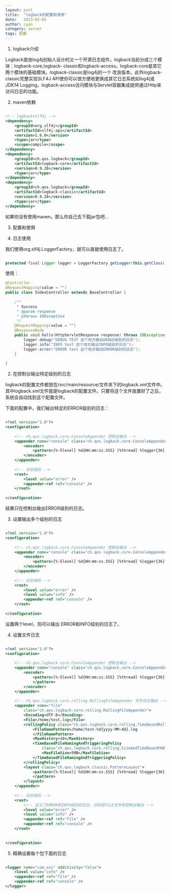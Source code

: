 ```yaml
---
layout: post
title:  "logback的配置和使用"
date:   2013-02-02
author: cyan
category: server
tags: 配置
---
```


1. logback介绍

Logback是由log4j创始人设计的又一个开源日志组件。logback当前分成三个模块：logback-core,logback- classic和logback-access。logback-core是其它两个模块的基础模块。logback-classic是log4j的一个 改良版本。此外logback-classic完整实现SLF4J API使你可以很方便地更换成其它日志系统如log4j或JDK14 Logging。logback-access访问模块与Servlet容器集成提供通过Http来访问日志的功能。



2. maven依赖

```xml

<!-- logback+slf4j -->  
<dependency>  
    <groupId>org.slf4j</groupId>  
    <artifactId>slf4j-api</artifactId>  
    <version>1.6.0</version>  
    <type>jar</type>  
    <scope>compile</scope>  
</dependency>  
<dependency>  
    <groupId>ch.qos.logback</groupId>  
    <artifactId>logback-core</artifactId>  
    <version>0.9.28</version>  
    <type>jar</type>  
</dependency>  
<dependency>  
    <groupId>ch.qos.logback</groupId>  
    <artifactId>logback-classic</artifactId>  
    <version>0.9.28</version>  
    <type>jar</type>  
</dependency>  
```

如果你没有使用maven，那么你自己去下载jar包吧...


3. 配置和使用

1. 日志使用

我们使用org.slf4j.LoggerFactory，就可以直接使用日志了。

```java

protected final Logger logger = LoggerFactory.getLogger(this.getClass());  
```

使用：

```java
@Controller  
@RequestMapping(value = "")  
public class IndexController extends BaseController {  
  
    /** 
     * Success 
     * @param response 
     * @throws IOException 
     */  
    @RequestMapping(value = "")  
    @ResponseBody  
    public void hello(HttpServletResponse response) throws IOException {  
        logger.debug("DEBUG TEST 这个地方输出DEBUG级别的日志");  
        logger.info("INFO test 这个地方输出INFO级别的日志");  
        logger.error("ERROR test 这个地方输出ERROR级别的日志");  
    }  
  
}  

```

2. 在控制台输出特定级别的日志

logback的配置文件都放在/src/main/resource/文件夹下的logback.xml文件中。其中logback.xml文件就是logback的配置文件。只要将这个文件放置好了之后，系统会自动找到这个配置文件。

下面的配置中，我们输出特定的ERROR级别的日志：

```xml

<?xml version="1.0"?>  
<configuration>  
  
    <!-- ch.qos.logback.core.ConsoleAppender 控制台输出 -->  
    <appender name="console" class="ch.qos.logback.core.ConsoleAppender">  
        <encoder>  
            <pattern>[%-5level] %d{HH:mm:ss.SSS} [%thread] %logger{36} - %msg%n</pattern>  
        </encoder>  
    </appender>  
  
    <!-- 日志级别 -->  
    <root>  
        <level value="error" />  
        <appender-ref ref="console" />  
    </root>  
  
</configuration>   
```

结果只在控制台输出ERROR级别的日志。


3. 设置输出多个级别的日志

```xml

<?xml version="1.0"?>  
<configuration>  
  
    <!-- ch.qos.logback.core.ConsoleAppender 控制台输出 -->  
    <appender name="console" class="ch.qos.logback.core.ConsoleAppender">  
        <encoder>  
            <pattern>[%-5level] %d{HH:mm:ss.SSS} [%thread] %logger{36} - %msg%n</pattern>  
        </encoder>  
    </appender>  
  
    <!-- 日志级别 -->  
    <root>  
        <level value="error" />  
        <level value="info" />  
        <appender-ref ref="console" />  
    </root>  
  
</configuration>   
```

设置两个level，则可以输出 ERROR和INFO级别的日志了。


4. 设置文件日志

```xml

<?xml version="1.0"?>  
<configuration>  
  
    <!-- ch.qos.logback.core.ConsoleAppender 控制台输出 -->  
    <appender name="console" class="ch.qos.logback.core.ConsoleAppender">  
        <encoder>  
            <pattern>[%-5level] %d{HH:mm:ss.SSS} [%thread] %logger{36} - %msg%n  
            </pattern>  
        </encoder>  
    </appender>  
  
    <!-- ch.qos.logback.core.rolling.RollingFileAppender 文件日志输出 -->  
    <appender name="file"  
        class="ch.qos.logback.core.rolling.RollingFileAppender">  
        <Encoding>UTF-8</Encoding>  
        <File>/home/test.log</File>  
        <rollingPolicy class="ch.qos.logback.core.rolling.TimeBasedRollingPolicy">  
            <FileNamePattern>/home/test-%d{yyyy-MM-dd}.log  
            </FileNamePattern>  
            <MaxHistory>10</MaxHistory>  
            <TimeBasedFileNamingAndTriggeringPolicy  
                class="ch.qos.logback.core.rolling.SizeAndTimeBasedFNATP">  
                <MaxFileSize>5MB</MaxFileSize>  
            </TimeBasedFileNamingAndTriggeringPolicy>  
        </rollingPolicy>  
        <layout class="ch.qos.logback.classic.PatternLayout">  
            <pattern>[%-5level] %d{HH:mm:ss.SSS} [%thread] %logger{36} - %msg%n  
            </pattern>  
        </layout>  
    </appender>  
  
    <!-- 日志级别 -->  
    <root>  
        <!-- 定义了ERROR和INFO级别的日志，分别在FILE文件和控制台输出 -->  
        <level value="error" />  
        <level value="info" />  
        <appender-ref ref="file" />   
        <appender-ref ref="console" />  
    </root>  
  
  
</configuration>   
```

5. 精确设置每个包下面的日志

```xml

<logger name="com.xxx" additivity="false">  
    <level value="info" />  
    <appender-ref ref="file" />  
    <appender-ref ref="console" />  
</logger>  

```
